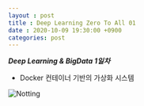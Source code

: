 ```yaml
---
layout : post
title : Deep Learning Zero To All 01
date : 2020-10-09 19:30:00 +0900
categories: post
---
```


***Deep Learning & BigData 1일차***

- Docker 컨테이너 기반의 가상화 시스템

<img src="https://raw.githubusercontent.com/cocokik/cocokik.github.io/master/_data/_img/docker01.jpg" alt="Notting">


